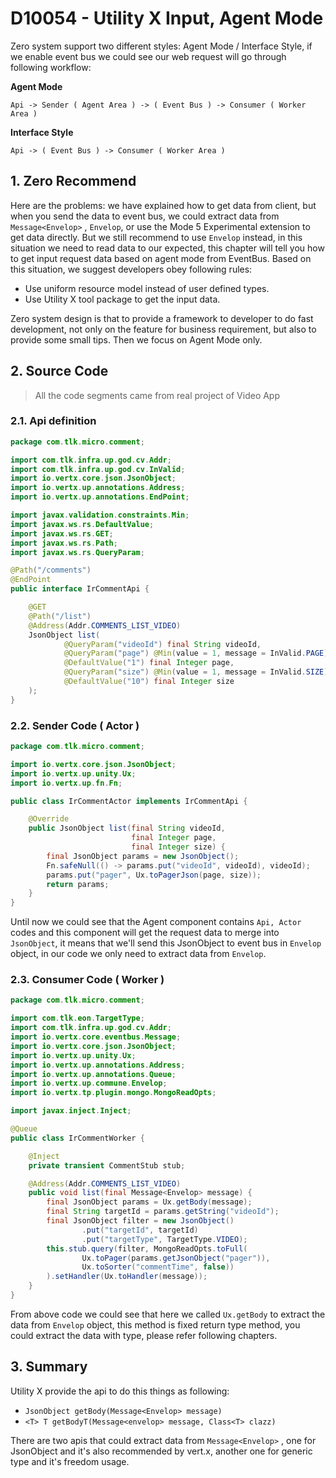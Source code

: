 # D10054 - Utility X Input, Agent Mode

Zero system support two different styles: Agent Mode / Interface Style, if we enable event bus we could see our web request will go through following workflow:

**Agent Mode**

```shell
Api -> Sender ( Agent Area ) -> ( Event Bus ) -> Consumer ( Worker Area )
```

**Interface Style**

```shell
Api -> ( Event Bus ) -> Consumer ( Worker Area )
```

## 1. Zero Recommend

Here are the problems: we have explained how to get data from client, but when you send the data to event bus, we could extract data from `Message<Envelop>` , `Envelop`, or use the Mode 5 Experimental extension to get data directly. But we still recommend to use `Envelop` instead, in this situation we need to read data to our expected, this chapter will tell you how to get input request data based on agent mode from EventBus. Based on this situation, we suggest developers obey following rules:

* Use uniform resource model instead of user defined types.
* Use Utility X tool package to get the input data.

Zero system design is that to provide a framework to developer to do fast development, not only on the feature for business requirement, but also to provide some small tips. Then we focus on Agent Mode only.

## 2. Source Code

> All the code segments came from real project of Video App

### 2.1. Api definition

```java
package com.tlk.micro.comment;

import com.tlk.infra.up.god.cv.Addr;
import com.tlk.infra.up.god.cv.InValid;
import io.vertx.core.json.JsonObject;
import io.vertx.up.annotations.Address;
import io.vertx.up.annotations.EndPoint;

import javax.validation.constraints.Min;
import javax.ws.rs.DefaultValue;
import javax.ws.rs.GET;
import javax.ws.rs.Path;
import javax.ws.rs.QueryParam;

@Path("/comments")
@EndPoint
public interface IrCommentApi {

    @GET
    @Path("/list")
    @Address(Addr.COMMENTS_LIST_VIDEO)
    JsonObject list(
            @QueryParam("videoId") final String videoId,
            @QueryParam("page") @Min(value = 1, message = InValid.PAGE)
            @DefaultValue("1") final Integer page,
            @QueryParam("size") @Min(value = 1, message = InValid.SIZE)
            @DefaultValue("10") final Integer size
    );
}
```

### 2.2. Sender Code \( Actor \)

```java
package com.tlk.micro.comment;

import io.vertx.core.json.JsonObject;
import io.vertx.up.unity.Ux;
import io.vertx.up.fn.Fn;

public class IrCommentActor implements IrCommentApi {

    @Override
    public JsonObject list(final String videoId,
                           final Integer page,
                           final Integer size) {
        final JsonObject params = new JsonObject();
        Fn.safeNull(() -> params.put("videoId", videoId), videoId);
        params.put("pager", Ux.toPagerJson(page, size));
        return params;
    }
}
```

Until now we could see that the Agent component contains `Api, Actor` codes and this component will get the request data to merge into `JsonObject`, it means that we'll send this JsonObject to event bus in `Envelop` object, in our code we only need to extract data from `Envelop`.

### 2.3. Consumer Code \( Worker \)

```java
package com.tlk.micro.comment;

import com.tlk.eon.TargetType;
import com.tlk.infra.up.god.cv.Addr;
import io.vertx.core.eventbus.Message;
import io.vertx.core.json.JsonObject;
import io.vertx.up.unity.Ux;
import io.vertx.up.annotations.Address;
import io.vertx.up.annotations.Queue;
import io.vertx.up.commune.Envelop;
import io.vertx.tp.plugin.mongo.MongoReadOpts;

import javax.inject.Inject;

@Queue
public class IrCommentWorker {

    @Inject
    private transient CommentStub stub;

    @Address(Addr.COMMENTS_LIST_VIDEO)
    public void list(final Message<Envelop> message) {
        final JsonObject params = Ux.getBody(message);
        final String targetId = params.getString("videoId");
        final JsonObject filter = new JsonObject()
                .put("targetId", targetId)
                .put("targetType", TargetType.VIDEO);
        this.stub.query(filter, MongoReadOpts.toFull(
                Ux.toPager(params.getJsonObject("pager")),
                Ux.toSorter("commentTime", false))
        ).setHandler(Ux.toHandler(message));
    }
}
```

From above code we could see that here we called `Ux.getBody` to extract the data from `Envelop` object,  this method is fixed return type method, you could extract the data with type, please refer following chapters.

## 3. Summary

Utility X provide the api to do this things as following:

* `JsonObject getBody(Message<Envelop> message)`
* `<T> T getBodyT(Message<envelop> message, Class<T> clazz)`

There are two apis that could extract data from `Message<Envelop>` , one for JsonObject and it's also recommended by vert.x, another one for generic type and it's freedom usage.



